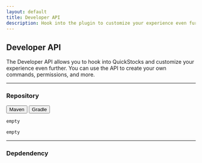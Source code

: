 ```yaml
---
layout: default
title: Developer API
description: Hook into the plugin to customize your experience even further
---
```


## Developer API
The Developer API allows you to hook into QuickStocks and customize your experience even further. You can use the API to create your own commands, permissions, and more.

---

### Repository

<div class="tab-container">
  <div class="tab-buttons">
    <button class="tab-button">Maven</button>
    <button class="tab-button">Gradle</button>
  </div>
  <div class="tab-content">

```xml
empty
```

  </div>
  <div class="tab-content">

```gradle
empty
```

  </div>
</div>

--- 

### Depdendency